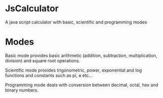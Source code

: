 JsCalculator
============

A java script calculator with basic, scientific and programming modes

Modes
=========
Basic mode provides basic arithmetic (addition, subtraction, multiplication, division) and square root  operations.

Scientific mode provides trigonometric, power, exponential and log functions and constants such as pi, e etc...

Programming mode deals with conversion between decimal, octal, hex and binary numbers.

